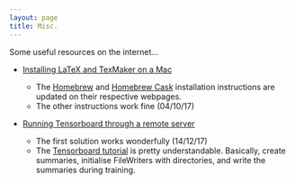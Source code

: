 ```yaml
---
layout: page
title: Misc.
---
```



<p class="message">
  Some useful resources on the internet...
</p>

- [Installing LaTeX and TexMaker on a Mac](https://thetechsolo.wordpress.com/2016/01/28/latex-on-mac-the-easy-way/)
  - The [Homebrew](https://brew.sh) and [Homebrew Cask](https://caskroom.github.io) installation instructions are updated on their respective webpages.
  - The other instructions work fine (04/10/17)
  
- [Running Tensorboard through a remote server](https://stackoverflow.com/questions/37987839/how-can-i-run-tensorboard-on-a-remote-server)
  - The first solution works wonderfully (14/12/17)
  - The [Tensorboard tutorial](https://www.tensorflow.org/get_started/summaries_and_tensorboard) is pretty understandable. Basically, create summaries, initialise FileWriters with directories, and write the summaries during training.